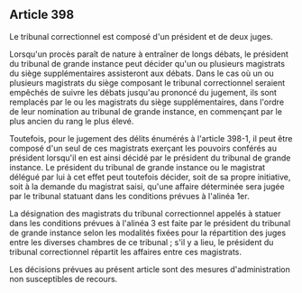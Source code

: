 Article 398
----
Le tribunal correctionnel est composé d'un président et de deux juges.

Lorsqu'un procès paraît de nature à entraîner de longs débats, le président du
tribunal de grande instance peut décider qu'un ou plusieurs magistrats du siège
supplémentaires assisteront aux débats. Dans le cas où un ou plusieurs
magistrats du siège composant le tribunal correctionnel seraient empêchés de
suivre les débats jusqu'au prononcé du jugement, ils sont remplacés par le ou
les magistrats du siège supplémentaires, dans l'ordre de leur nomination au
tribunal de grande instance, en commençant par le plus ancien du rang le plus
élevé.

Toutefois, pour le jugement des délits énumérés à l'article 398-1, il peut être
composé d'un seul de ces magistrats exerçant les pouvoirs conférés au président
lorsqu'il en est ainsi décidé par le président du tribunal de grande instance.
Le président du tribunal de grande instance ou le magistrat délégué par lui à
cet effet peut toutefois décider, soit de sa propre initiative, soit à la
demande du magistrat saisi, qu'une affaire déterminée sera jugée par le tribunal
statuant dans les conditions prévues à l'alinéa 1er.

La désignation des magistrats du tribunal correctionnel appelés à statuer dans
les conditions prévues à l'alinéa 3 est faite par le président du tribunal de
grande instance selon les modalités fixées pour la répartition des juges entre
les diverses chambres de ce tribunal ; s'il y a lieu, le président du tribunal
correctionnel répartit les affaires entre ces magistrats.

Les décisions prévues au présent article sont des mesures d'administration non
susceptibles de recours.
